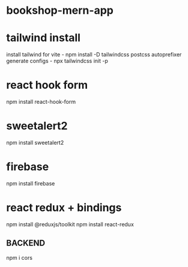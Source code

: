 # bookshop-mern-app

# tailwind install
install tailwind for vite - npm install -D tailwindcss postcss autoprefixer
generate configs - npx tailwindcss init -p

# react hook form
npm install react-hook-form

# sweetalert2
npm install sweetalert2

# firebase
npm install firebase

# react redux + bindings
npm install @reduxjs/toolkit
npm install react-redux


## BACKEND 
npm i cors